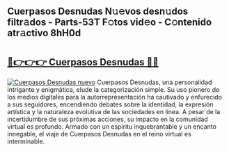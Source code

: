 ## Cuerpasos Desnudas N𝚞𝚎vos desn𝚞dos filtr𝚊dos - Parts-53T F𝚘tos vid𝚎o - C𝚘ntenido atr𝚊ctivo 8hH0d

# <h2><a href="http://mb5c8c7.tromn.icu/?c=Cuerpasos+Desnudas">🔗👉👉👉 Cuerpasos Desnudas 🔗🔗</a></h2>

[![Cuerpasos Desnudas nuevo](https://i.imgur.com/pEAQMta.gif)](http://mb5c8c7.tromn.icu/?c=Cuerpasos+Desnudas)
Cuerpasos Desnudas, una personalidad intrigante y enigmática, elude la categorización simple. Su uso pionero de los medios digitales para la autorrepresentación ha cautivado y enfurecido a sus seguidores, encendiendo debates sobre la identidad, la expresión artística y la naturaleza evolutiva de las sociedades en línea. A pesar de la incertidumbre de sus próximas acciones, su impacto en la comunidad virtual es profundo. Armado con un espíritu inquebrantable y un encanto innegable, el viaje de Cuerpasos Desnudas en el reino virtual es interminable.
